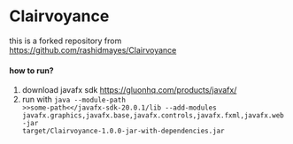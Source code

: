 # Clairvoyance

this is a forked repository from https://github.com/rashidmayes/Clairvoyance

#### how to run?
1. download javafx sdk https://gluonhq.com/products/javafx/
2. run with <code>java --module-path >>some-path<</javafx-sdk-20.0.1/lib --add-modules javafx.graphics,javafx.base,javafx.controls,javafx.fxml,javafx.web -jar target/Clairvoyance-1.0.0-jar-with-dependencies.jar</code>
